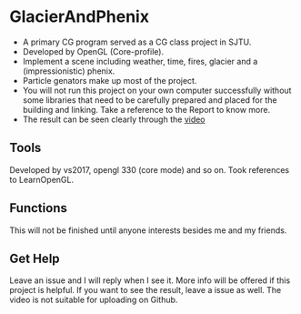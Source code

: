 # GlacierAndPhenix
* A primary CG program served as a CG class project in SJTU.
* Developed by OpenGL (Core-profile).
* Implement a scene including weather, time, fires, glacier and a (impressionistic) phenix.
* Particle genators make up most of the project.
* You will not run this project on your own computer successfully without some libraries that need to be carefully prepared and placed for the building and linking. Take a reference to the Report to know more.
* The result can be seen clearly through the [video](http://www.google.com)

## Tools
Developed by vs2017, opengl 330 (core mode) and so on.
Took references to LearnOpenGL.


## Functions
This will not be finished until anyone interests besides me and my friends.


## Get Help
Leave an issue and I will reply when I see it. More info will be offered if this project is helpful.
If you want to see the result, leave a issue as well. The video is not suitable for uploading on Github.
